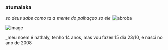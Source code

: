 ### atumalaka 
_so deus sabe como ta a mente do palhaçao_
*so ele*
![abroba](https://github.com/nathalySantoss/nathalySantoss/assets/147403653/1d47b1b4-9385-4c07-b2e9-4bfabd5274e6)

![image](https://github.com/nathalySantoss/nathalySantoss/assets/147403653/98af2137-7baf-4a57-86c2-b34847d1f703)

_meu noem é nathaly, tenho 14 anos, mas vou fazer 15 dia 23/10, e nasci no ano de 2008
